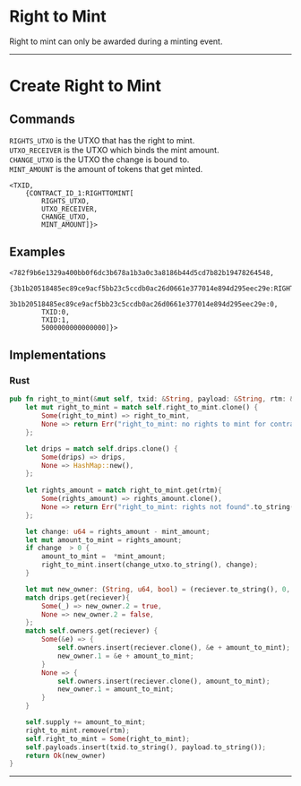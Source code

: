# Right to Mint

Right to mint can only be awarded during a minting event.

---

# Create Right to Mint

## Commands

```RIGHTS_UTXO``` is the UTXO that has the right to mint.  
```UTXO_RECEIVER``` is the UTXO which binds the mint amount.  
```CHANGE_UTXO``` is the UTXO the change is bound to.  
```MINT_AMOUNT``` is the amount of tokens that get minted.

```
<TXID,
    {CONTRACT_ID_1:RIGHTTOMINT[
        RIGHTS_UTXO,
        UTXO_RECEIVER,
        CHANGE_UTXO,
        MINT_AMOUNT]}>
```

## Examples

```
<782f9b6e1329a400bb0f6dc3b678a1b3a0c3a8186b44d5cd7b82b19478264548,
    {3b1b20518485ec89ce9acf5bb23c5ccdb0ac26d0661e377014e894d295eec29e:RIGHTTOMINT[
        3b1b20518485ec89ce9acf5bb23c5ccdb0ac26d0661e377014e894d295eec29e:0,
        TXID:0,
        TXID:1,
        5000000000000000]}>
```

## Implementations

### Rust
```rust
pub fn right_to_mint(&mut self, txid: &String, payload: &String, rtm: &String, reciever: &String, change_utxo: &String, mint_amount: &u64)-> Result<(String, u64, bool), String>{
    let mut right_to_mint = match self.right_to_mint.clone() {
        Some(right_to_mint) => right_to_mint,
        None => return Err("right_to_mint: no rights to mint for contract".to_string()),
    };

    let drips = match self.drips.clone() {
        Some(drips) => drips,
        None => HashMap::new(),
    };
    
    let rights_amount = match right_to_mint.get(rtm){
        Some(rights_amount) => rights_amount.clone(),
        None => return Err("right_to_mint: rights not found".to_string()),
    };

    let change: u64 = rights_amount - mint_amount;
    let mut amount_to_mint = rights_amount;
    if change  > 0 {
        amount_to_mint =  *mint_amount;
        right_to_mint.insert(change_utxo.to_string(), change);
    }

    let mut new_owner: (String, u64, bool) = (reciever.to_string(), 0, false);
    match drips.get(reciever){
        Some(_) => new_owner.2 = true,
        None => new_owner.2 = false,
    };
    match self.owners.get(reciever) {
        Some(&e) => {
            self.owners.insert(reciever.clone(), &e + amount_to_mint);
            new_owner.1 = &e + amount_to_mint;
        }
        None => {
            self.owners.insert(reciever.clone(), amount_to_mint);
            new_owner.1 = amount_to_mint;
        }
    }

    self.supply += amount_to_mint;
    right_to_mint.remove(rtm);
    self.right_to_mint = Some(right_to_mint);
    self.payloads.insert(txid.to_string(), payload.to_string());
    return Ok(new_owner)
}
```

---
